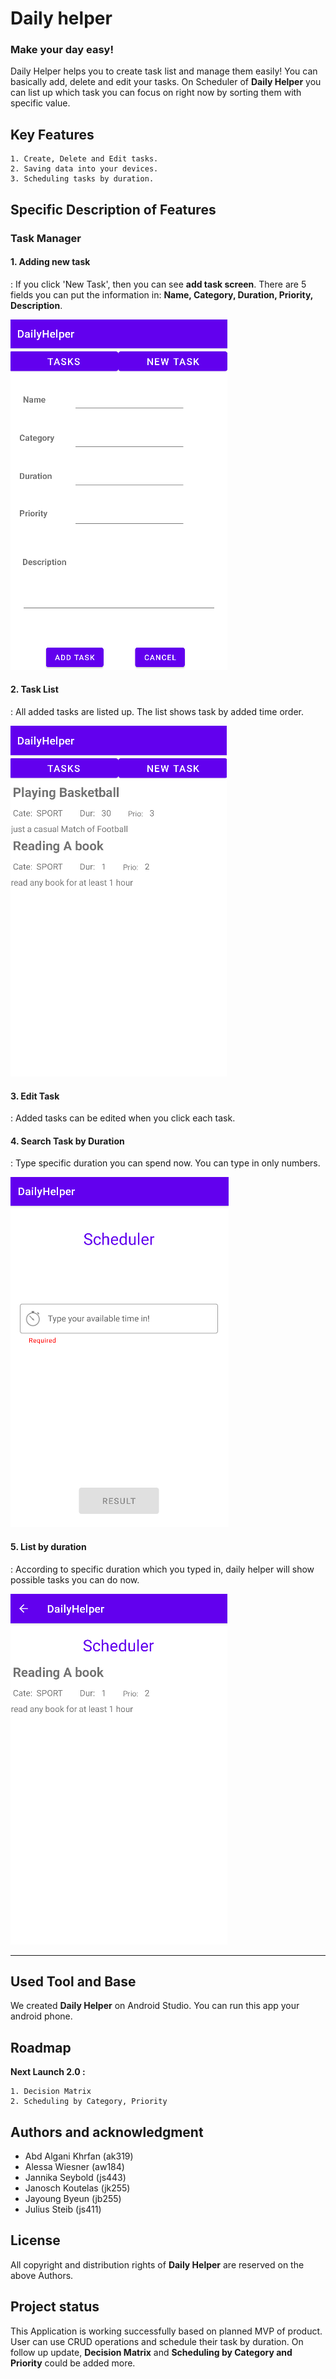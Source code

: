 # Daily helper
### Make your day easy!
Daily Helper helps you to create task list and manage them easily!
You can basically add, delete and edit your tasks.
On Scheduler of <strong>Daily Helper</strong> you can list up which task you can focus on right now by sorting them with specific value.

## Key Features
```
1. Create, Delete and Edit tasks.
2. Saving data into your devices.
3. Scheduling tasks by duration.
```

## Specific Description of Features

### Task Manager
#### 1. Adding new task
: If you click 'New Task', then you can see <strong>add task screen</strong>. There are 5 fields you can put the information in: <strong>Name, Category, Duration, Priority, Description</strong>.

![add_task_screenshot](/app/src/main/res/drawable/add_task_screenshot.png)

#### 2. Task List
: All added tasks are listed up. The list shows task by added time order.

![task_list_screenshot](/app/src/main/res/drawable/task_list_screenshot.png)

#### 3. Edit Task
: Added tasks can be edited when you click each task.

#### 4. Search Task by Duration
: Type specific duration you can spend now. You can type in only numbers.

![add_duration](/app/src/main/res/drawable/add_duration_screenshot.png)

#### 5. List by duration
: According to specific duration which you typed in, daily helper will show possible tasks you can do now.

![task_list_by_duration_screenshot](/app/src/main/res/drawable/task_list_by_duration_screenshot.png)


***
## Used Tool and Base
We created <strong>Daily Helper</strong> on Android Studio. You can run this app your android phone.

## Roadmap

<strong> Next Launch 2.0 :</strong>
```
1. Decision Matrix
2. Scheduling by Category, Priority
```

## Authors and acknowledgment
- Abd Algani Khrfan (ak319)
- Alessa Wiesner (aw184)
- Jannika Seybold (js443)
- Janosch Koutelas (jk255)
- Jayoung Byeun (jb255)
- Julius Steib (js411)

## License
All copyright and distribution rights of <strong>Daily Helper</strong> are reserved on the above Authors.

## Project status
This Application is working successfully based on planned MVP of product. User can use CRUD operations and schedule their task by duration. On follow up update, <strong>Decision Matrix</strong> and <strong>Scheduling by Category and Priority</strong> could be added more.
